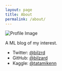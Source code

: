 ```yaml
---
layout: page
title: About
permalink: /about/
---
```


<div class="profile-container">
  <img src="{{ "/assets/images/profile.png" | relative_url }}" alt="Profile Image" class="profile-image">
</div>

A ML blog of my interest.

- Twitter: [@bilzrd](https://x.com/bilzrd)
- GitHub: [@bilzard](https://github.com/bilzard)
- Kaggle: [@tatamikenn](https://kaggle.com/tatamikenn)